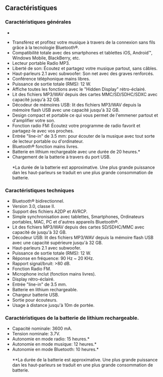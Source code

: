 ## Caractéristiques

### Caractéristiques générales

* 
- Transfèrez et profitez votre musique à travers de la connexion sans fils grâce à la tecnologie Bluetooth®.
- Compatibilité totale avec des smartphones et tablettes iOS, Android™, Windows Mobile, BlackBerry, etc.
- Lecteur portable Radio MP3.
- Liberté de son: Écoutez et partagez votre musique partout, sans câbles.
- Haut-parleurs 2.1 avec subwoofer: Son net avec des graves renforcés.
- Conférence téléphonique mains libres.
- Puissance de sortie totale (RMS): 12 W.
- Affiche toutes les fonctions avec le "Hidden Display" rétro-éclairé.
- Lit des fichiers MP3/WAV depuis des cartes MMC/SD/SDHC/SDXC avec capacité jusqu'à 32 GB.
- Décodeur de mémoires USB: lit des fichiers MP3/WAV depuis la mémoire flash USB avec une capacité jusqu'à 32 GB.
- Design compact et portable ce qui vous permet de l'emmener partout et d'amplifier votre son.
- Fonction radio FM: Écoutez votre programme de radio favorit et partagez-le avec vos proches.
- Entrée "line-in" de 3.5 mm: pour écouter de la musique avec tout sorte de lecteur portable ou d'ordinateur.
- Bluetooth® fonction mains livres.
- Batterie en lithium rechargeable avec une durée de 20 heures.*
- Chargement de la batterie à travers du port USB.
<br/><br/>
*La durée  de la batterie est approximative. Une plus grande puissance dan les haut-parleurs se traduit en une plus grande consommation de batterie.

### Caractéristiques techniques

- Bluetooth® bidirectionnel.
- Version 3.0, classe II.
- Support des fichiers A2DP et AVRCP.
- Simple synchronisation avec tablettes, Smartphones, Ordinateurs portables, MAC, PC et d'autres appareils Bluetooth®.
- Lit des fichiers MP3/WAV depuis des cartes SD/SDHC/MMC avec capacité de jusqu'à 32 GB.
- Décodeur USB: lit des fichiers MP3/WAV depuis la mémoire flash USB avec une capacité supérieure jusqu'à 32 GB.
- Haut-parleurs 2.1 avec subwoofer.
- Puissance de sortie totale (RMS): 12 W.
- Réponse en fréquence: 90 Hz ~ 20 KHz.
- Rapport signal/bruit: >80 dB.
- Fonction Radio FM.
- Microphone inclut (fonction mains livres).
- Display rétro-éclairé.
- Entrée "line-in" de 3.5 mm.
- Batterie en lithium rechargeable.
- Chargeur batterie USB.
- Sortie pour écouteurs.
- Usage à distance jusqu'à 10m de portée.


### Caractéristiques de la batterie de lithium rechargeable.

- Capacité nominale: 3600 mA.
- Tension nominale: 3.7V.
- Autonomie en mode radio: 15 heures.*
- Autonomie en mode musique: 12 heures.*
- Autonomie en mode Bluetooth: 10 heures.*
<br/><br/>
 **La durée  de la batterie est approximative. Une plus grande puissance dan les haut-parleurs se traduit en une plus grande consommation de batterie.

